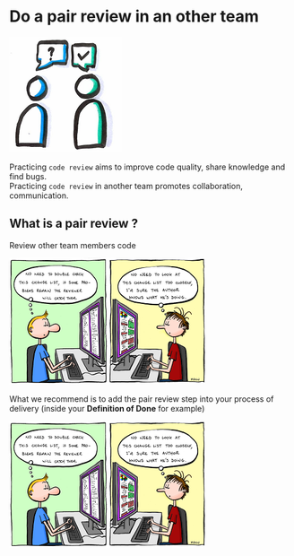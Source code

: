 # Do a pair review in an other team
![Pair review](photos/pair-review.png)

Practicing `code review` aims to improve code quality, share knowledge and find bugs.  
Practicing `code review` in another team promotes collaboration, communication.

## What is a pair review ?
Review other team members code

![Wrong way to think](photos/pair-review1.png)

What we recommend is to add the pair review step into your process of delivery (inside your **Definition of Done** for example)

![Good way to do it](photos/pair-review1.png)
